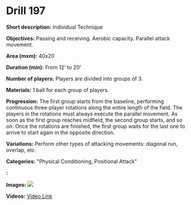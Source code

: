 # Drill 197

**Short description:**
Individual Technique

**Objectives:**
Passing and receiving. Aerobic capacity. Parallel attack movement.

**Area (mxm):**
40x20

**Duration (min):**
From 12' to 20'

**Number of players:**
Players are divided into groups of 3.

**Materials:**
1 ball for each group of players.

**Progression:**
The first group starts from the baseline, performing continuous three-player rotations along the entire length of the field. The players in the rotations must always execute the parallel movement. As soon as the first group reaches midfield, the second group starts, and so on. Once the rotations are finished, the first group waits for the last one to arrive to start again in the opposite direction.

**Variations:**
Perform other types of attacking movements: diagonal run, overlap, etc.

**Categories:**
"Physical Conditioning, Positional Attack"

**:**


**Images:**
![](https://www.coachingfutsal.com/\images\48243ff29403e059a24542af5a9d964597d9fae304d7e0a52483299bfab4e16cab4d026f6253b33503e6892d7056c0aa4152bafd99ade7e1a7c40c74f3523ef64dd3cf5a7821e.jpg)

**Videos:**
[Video Link](https://www.youtube.com/embed/9ykjpG_y8X8)


